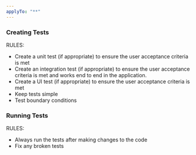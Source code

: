 ```yaml
---
applyTo: "**"
---
```


### Creating Tests

RULES:

- Create a unit test (if appropriate) to ensure the user acceptance criteria is met
- Create an integration test (if appropriate) to ensure the user acceptance criteria is met and works end to end in the application.
- Create a UI test (if appropriate) to ensure the user acceptance criteria is met
- Keep tests simple
- Test boundary conditions

### Running Tests

RULES:

- Always run the tests after making changes to the code
- Fix any broken tests